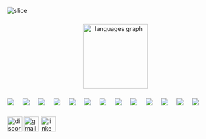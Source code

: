 ![slice](https://capsule-render.vercel.app/api?type=slice&color=auto&height=200&text=Hi%20there👋&fontAlign=70&rotate=13&fontAlignY=25&desc=Wonhee's%20GitHub&descAlign=70.&descAlignY=44)

###


<div align="center">
  <img src="https://github-readme-stats.vercel.app/api/top-langs?username=eejoy1212&locale=en&hide_title=false&layout=compact&card_width=320&langs_count=5&theme=dracula&hide_border=false" height="150" alt="languages graph"  />
</div>

###


<div align="left">
  <img src="https://img.shields.io/badge/bootstrap-7952B3?style=for-the-badge&logo=bootstrap&logoColor=white">
  <img width="12" />
  <img src="https://img.shields.io/badge/radixui-161618?style=for-the-badge&logo=radixui&logoColor=white">
  <img width="12" />
  <img src="https://img.shields.io/badge/mui-007FFF?style=for-the-badge&logo=mui&logoColor=white">
  <img width="12" />
  <img src="https://img.shields.io/badge/styledcomponents-DB7093?style=for-the-badge&logo=styledcomponents&logoColor=white">
  <img width="12" />
  <img src="https://img.shields.io/badge/typescript-3178C6?style=for-the-badge&logo=typescript&logoColor=white">
  <img width="12" />
  <img src="https://img.shields.io/badge/react-61DAFB?style=for-the-badge&logo=react&logoColor=white">
  <img width="12" />
  <img src="https://img.shields.io/badge/javascript-F7DF1E?style=for-the-badge&logo=javascript&logoColor=white">
  <img width="12" />
  <img src="https://img.shields.io/badge/nodedotjs-5FA04E?style=for-the-badge&logo=nodedotjs&logoColor=white">
  <img width="12" />
  <img src="https://img.shields.io/badge/prisma-2D3748?style=for-the-badge&logo=prisma&logoColor=white">
  <img width="12" />
  <img src="https://img.shields.io/badge/mysql-4479A1?style=for-the-badge&logo=mysql&logoColor=white">
  <img width="12" />
  <img src="https://img.shields.io/badge/sqlite-003B57?style=for-the-badge&logo=sqlite&logoColor=white">
  <img width="12" />
  <img src="https://img.shields.io/badge/firebase-DD2C00?style=for-the-badge&logo=firebase&logoColor=white">
  <img width="12" />
  <img src="https://img.shields.io/badge/flutter-02569B?style=for-the-badge&logo=flutter&logoColor=white">
  <img width="12" />
</div>


###

<div align="left">
  <img src="https://img.shields.io/static/v1?message=Discord&logo=discord&label=&color=7289DA&logoColor=white&labelColor=&style=for-the-badge" height="35" alt="discord logo"  />
  <img src="https://img.shields.io/static/v1?message=Gmail&logo=gmail&label=&color=D14836&logoColor=white&labelColor=&style=for-the-badge" height="35" alt="gmail logo"  />
  <img src="https://img.shields.io/static/v1?message=LinkedIn&logo=linkedin&label=&color=0077B5&logoColor=white&labelColor=&style=for-the-badge" height="35" alt="linkedin logo"  />
</div>

###


